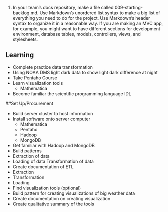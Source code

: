 1. In your team’s docs repository, make a file called 009-starting-backlog.md. Use Markdown’s unordered list syntax to make a big list of everything you need to do for the project. Use Markdown’s header syntax to organize it in a reasonable way. If you are making an MVC app, for example, you might want to have different sections for development environment, database tables, models, controllers, views, and stylesheets.

## Learning
+ Complete practice data transformation 
+ Using NOAA DMS light dark data to show light dark difference at night 
+ Take Pentaho Course
+ Learn visualization tools
	+ Mathematica
+ Become familiar the scientific programming language IDL 

##Set Up/Procurement

+ Build server cluster to host information
+ Install software onto server computer
	+ Mathematica
	+ Pentaho
	+ Hadoop
	+ MongoDB
+ Get familiar with Hadoop and MongoDB
+ Build patterns 
+ Extraction of data
+ Loading of data
Transformation of data
+ Create documentation of ETL
+ Extraction
+ Transformation
+ Loading
+ Find visualization tools (optional)
+ Build pattern for creating visualizations of big weather data
+ Create documentation on creating visualization
+ Create qualitative summary of the tools
